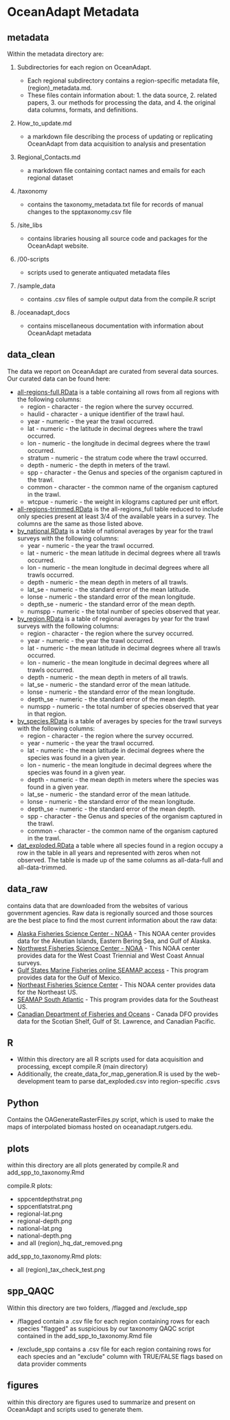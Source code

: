 OceanAdapt Metadata
================

metadata
------------------------
Within the metadata directory are:

1. Subdirectories for each region on OceanAdapt. 
    - Each regional subdirectory contains a region-specific metadata file, (region)\_metadata.md.
    - These files contain information about: 1. the data source, 2. related papers, 3. our methods for processing the data, and 4. the original data columns, formats, and definitions.

2. How_to_update.md
    - a markdown file describing the process of updating or replicating OceanAdapt from data acquisition to analysis and presentation

3. Regional_Contacts.md
    - a markdown file containing contact names and emails for each regional dataset

4. /taxonomy
    - contains the taxonomy_metadata.txt file for records of manual changes to the spptaxonomy.csv file

5. /site_libs
    - contains libraries housing all source code and packages for the OceanAdapt website. 

6. /00-scripts
    - scripts used to generate antiquated metadata files

7. /sample_data
    - contains .csv files of sample output data from the compile.R script

8. /oceanadapt_docs
    - contains miscellaneous documentation with information about OceanAdapt metadata





data\_clean
--------------------------------------------------------------------------------

The data we report on OceanAdapt are curated from several data sources. Our curated data can be found here:

-   [all-regions-full.RData](https://github.com/mpinsky/OceanAdapt/tree/update_2019/data_clean/all-regions-full.RData) is a table containing all rows from all regions with the following columns:
    -   region - character - the region where the survey occurred.
    -   haulid - character - a unique identifier of the trawl haul.
    -   year - numeric - the year the trawl occurred.
    -   lat - numeric - the latitude in decimal degrees where the trawl occurred.
    -   lon - numeric - the longitude in decimal degrees where the trawl occurred.
    -   stratum - numeric - the stratum code where the trawl occurred.
    -   depth - numeric - the depth in meters of the trawl.
    -   spp - character - the Genus and species of the organism captured in the trawl.
    -   common - character - the common name of the organism captured in the trawl.
    -   wtcpue - numeric - the weight in kilograms captured per unit effort.
-   [all-regions-trimmed.RData](https://github.com/mpinsky/OceanAdapt/tree/update_2019/data_clean/all-regions-trimmed.RData) is the all-regions\_full table reduced to include only species present at least 3/4 of the available years in a survey. The columns are the same as those listed above.
-   [by\_national.RData](https://github.com/mpinsky/OceanAdapt/tree/update_2019/data_clean/by_national.RData) is a table of national averages by year for the trawl surveys with the following columns:
    -   year - numeric - the year the trawl occurred.
    -   lat - numeric - the mean latitude in decimal degrees where all trawls occurred.
    -   lon - numeric - the mean longitude in decimal degrees where all trawls occurred.
    -   depth - numeric - the mean depth in meters of all trawls.
    -   lat\_se - numeric - the standard error of the mean latitude.
    -   lonse - numeric - the standard error of the mean longitude.
    -   depth\_se - numeric - the standard error of the mean depth.
    -   numspp - numeric - the total number of species observed that year.
-   [by\_region.RData](https://github.com/mpinsky/OceanAdapt/tree/update_2019/data_clean/by_region.RData) is a table of regional averages by year for the trawl surveys with the following columns:
    -   region - character - the region where the survey occurred.
    -   year - numeric - the year the trawl occurred.
    -   lat - numeric - the mean latitude in decimal degrees where all trawls occurred.
    -   lon - numeric - the mean longitude in decimal degrees where all trawls occurred.
    -   depth - numeric - the mean depth in meters of all trawls.
    -   lat\_se - numeric - the standard error of the mean latitude.
    -   lonse - numeric - the standard error of the mean longitude.
    -   depth\_se - numeric - the standard error of the mean depth.
    -   numspp - numeric - the total number of species observed that year in that region.
-   [by\_species.RData](https://github.com/mpinsky/OceanAdapt/tree/update_2019/data_clean/by_species.RData) is a table of averages by species for the trawl surveys with the following columns:
    -   region - character - the region where the survey occurred.
    -   year - numeric - the year the trawl occurred.
    -   lat - numeric - the mean latitude in decimal degrees where the species was found in a given year.
    -   lon - numeric - the mean longitude in decimal degrees where the species was found in a given year.
    -   depth - numeric - the mean depth in meters where the species was found in a given year.
    -   lat\_se - numeric - the standard error of the mean latitude.
    -   lonse - numeric - the standard error of the mean longitude.
    -   depth\_se - numeric - the standard error of the mean depth.
    -   spp - character - the Genus and species of the organism captured in the trawl.
    -   common - character - the common name of the organism captured in the trawl.
-   [dat\_exploded.RData](https://github.com/mpinsky/OceanAdapt/tree/update_2019/data_clean/by_species.RData) a table where all species found in a region occupy a row in the table in all years and represented with zeros when not observed. The table is made up of the same columns as all-data-full and all-data-trimmed.

data\_raw
----------------

contains data that are downloaded from the websites of various government agencies. Raw data is regionally sourced and those sources are the best place to find the most current information about the raw data:
- [Alaska Fisheries Science Center - NOAA](https://www.afsc.noaa.gov/RACE/groundfish/survey_data/metadata_template.php?fname=RACEweb.xml) - This NOAA center provides data for the Aleutian Islands, Eastern Bering Sea, and Gulf of Alaska.
- [Northwest Fisheries Science Center - NOAA](https://www.nwfsc.noaa.gov/research/divisions/fram/index.cfm) - This NOAA center provides data for the West Coast Triennial and West Coast Annual surveys.
- [Gulf States Marine Fisheries online SEAMAP access](https://seamap.gsmfc.org/documents/SEAMAP_Data_Structures.pdf) - This program provides data for the Gulf of Mexico.
- [Northeast Fisheries Science Center](https://www.nefsc.noaa.gov/rcb/projects/ntap/) - This NOAA center provides data for the Northeast US.
- [SEAMAP South Atlantic](https://www2.dnr.sc.gov/seamap/Account/LogOn?ReturnUrl=%2fseamap%2fReports) - This program provides data for the Southeast US.
- [Canadian Department of Fisheries and Oceans](http://www.dfo-mpo.gc.ca/index-eng.htm) - Canada DFO provides data for the Scotian Shelf, Gulf of St. Lawrence, and Canadian Pacific.

R
----------------
- Within this directory are all R scripts used for data acquisition and processing, except compile.R (main directory)
- Additionally, the create_data_for_map_generation.R is used by the web-development team to parse dat_exploded.csv into region-specific .csvs


Python
----------------
Contains the OAGenerateRasterFiles.py script, which is used to make the maps of interpolated biomass hosted on oceanadapt.rutgers.edu.


plots
----------------
within this directory are all plots generated by compile.R and add_spp_to_taxonomy.Rmd

compile.R plots:
   - sppcentdepthstrat.png
   - sppcentlatstrat.png
   - regional-lat.png
   - regional-depth.png
   - national-lat.png
   - national-depth.png
   - and all (region)\_hq\_dat\_removed.png 

add_spp_to_taxonomy.Rmd plots:
   - all (region)\_tax_check_test.png


spp\_QAQC
----------------
Within this directory are two folders, /flagged and /exclude\_spp

- /flagged contain a .csv file for each region containing rows for each species "flagged" as suspicious by our taxonomy QAQC script contained in the add_spp_to_taxonomy.Rmd file

- /exclude\_spp contains a .csv file for each region containing rows for each species and an "exclude" column with TRUE/FALSE flags based on data provider comments


figures
----------------
within this directory are figures used to summarize and present on OceanAdapt and scripts used to generate them.






